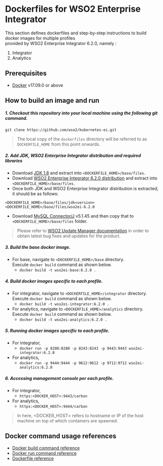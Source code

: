 # Dockerfiles for WSO2 Enterprise Integrator #
This section defines dockerfiles and step-by-step instructions to build docker images for multiple profiles <br>
provided by WSO2 Enterprise Integrator 6.2.0, namely : <br>
1. Integrator
2. Analytics

## Prerequisites
* [Docker](https://www.docker.com/get-docker) v17.09.0 or above

## How to build an image and run
##### 1. Checkout this repository into your local machine using the following git command.
```
git clone https://github.com/wso2/kubernetes-ei.git
```

>The local copy of the `dockerfiles` directory will be referred to as `DOCKERFILE_HOME` from this point onwards.

##### 2. Add JDK, WSO2 Enterprise Integrator distribution and required libraries
- Download [JDK 1.8](http://www.oracle.com/technetwork/java/javase/downloads/jdk8-downloads-2133151.html) and
extract into `<DOCKERFILE_HOME>/base/files`.
- Download [WSO2 Enterprise Integrator 6.2.0 distribution](https://wso2.com/integration) and 
extract into `<DOCKERFILE_HOME>/base/files`.
- Once both JDK and WSO2 Enterprise Integrator distribution is extracted, it should be as follows:
```
<DOCKERFILE_HOME>/base/files/jdk<version>
<DOCKERFILE_HOME>/base/files/wso2ei-6.2.0
```
- Download [MySQL Connector/J](https://dev.mysql.com/downloads/connector/j/) v5.1.45 and then copy that to `<DOCKERFILE_HOME>/base/files` folder.
>Please refer to [WSO2 Update Manager documentation](https://docs.wso2.com/display/ADMIN44x/Updating+WSO2+Products)
in order to obtain latest bug fixes and updates for the product.

##### 3. Build the base docker image.
- For base, navigate to `<DOCKERFILE_HOME>/base` directory. <br>
  Execute `docker build` command as shown below.
    + `docker build -t wso2ei-base:6.2.0 .`
        
##### 4. Build docker images specific to each profile.
- For integrator, navigate to `<DOCKERFILE_HOME>/integrator` directory. <br>
  Execute `docker build` command as shown below. 
    + `docker build -t wso2ei-integrator:6.2.0 .`
- For analytics, navigate to `<DOCKERFILE_HOME>/analytics` directory. <br>
  Execute `docker build` command as shown below. 
    + `docker build -t wso2ei-analytics:6.2.0 .`
    
##### 5. Running docker images specific to each profile.
- For integrator,
    + `docker run -p 8280:8280 -p 8243:8243 -p 9443:9443 wso2ei-integrator:6.2.0`
- For analytics,
    + `docker run -p 9444:9444 -p 9612:9612 -p 9712:9712 wso2ei-analytics:6.2.0`

##### 6. Accessing management console per each profile.
- For integrator,
    + `https:<DOCKER_HOST>:9443/carbon`
- For analytics,
    + `https:<DOCKER_HOST>:9444/carbon`
    
>In here, <DOCKER_HOST> refers to hostname or IP of the host machine on top of which containers are spawned.

## Docker command usage references

* [Docker build command reference](https://docs.docker.com/engine/reference/commandline/build/)
* [Docker run command reference](https://docs.docker.com/engine/reference/run/)
* [Dockerfile reference](https://docs.docker.com/engine/reference/builder/)
